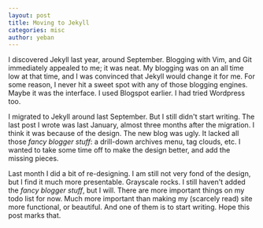 ```yaml
--- 
layout: post
title: Moving to Jekyll
categories: misc
author: yeban
---
```


I discovered Jekyll last year, around September. Blogging with Vim, and Git
immediately appealed to me; it was neat. My blogging was on an all time low at
that time, and I was convinced that Jekyll would change it for me. For some
reason, I never hit a sweet spot with any of those blogging engines. Maybe it
was the interface. I used Blogspot earlier. I had tried Wordpress too.

I migrated to Jekyll around last September. But I still didn't start writing.
The last post I wrote was last January, almost three months after the
migration. I think it was because of the design. The new blog was ugly. It
lacked all those _fancy blogger stuff_: a drill-down archives menu, tag clouds,
etc. I wanted to take some time off to make the design better, and add the
missing pieces.

Last month I did a bit of re-designing. I am still not very fond of the design,
but I find it much more presentable. Grayscale rocks. I still haven't added the
_fancy blogger stuff_, but I will. There are more important things on my todo
list for now. Much more important than making my (scarcely read) site more
functional, or beautiful. And one of them is to start writing. Hope this post
marks that.
